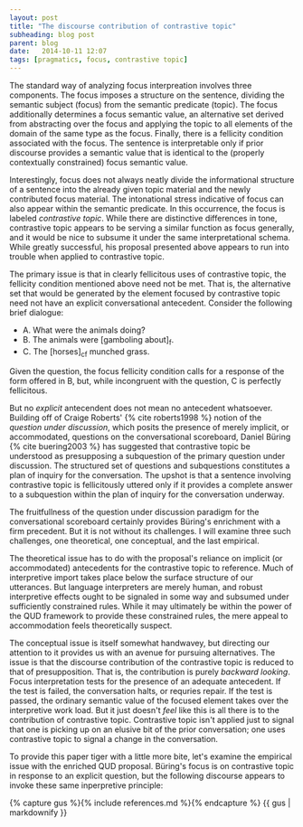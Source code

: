```yaml
---
layout: post
title: "The discourse contribution of contrastive topic"
subheading: blog post
parent: blog
date:   2014-10-11 12:07
tags: [pragmatics, focus, contrastive topic]
---
```


The standard way of analyzing focus interpreation involves three components.  The focus imposes a structure on the sentence, dividing the semantic subject (focus) from the semantic predicate (topic).  The focus additionally determines a focus semantic value, an alternative set derived from abstracting over the focus and applying the topic to all elements of the domain of the same type as the focus.  Finally, there is a fellicity condition associated with the focus.  The sentence is interpretable only if prior discourse provides a semantic value that is identical to the (properly contextually constrained) focus semantic value.

Interestingly, focus does not always neatly divide the informational structure of a sentence into the already given topic material and the newly contributed focus material. The intonational stress indicative of focus can also appear within the semantic predicate.  In this occurrence, the focus is labeled _contrastive topic_. While there are distinctive differences in tone, contrastive topic appears to be serving a similar function as focus generally, and it would be nice to subsume it under the same interpretational schema. While greatly successful, his proposal presented above appears to run into trouble when applied to contrastive topic.

The primary issue is that in clearly fellicitous uses of contrastive topic, the fellicity condition mentioned above need not be met.  That is, the alternative set that would be generated by the element focused by contrastive topic need not have an explicit conversational antecedent. Consider the following brief dialogue:

+ A. What were the animals doing?
+ B. The animals were [gamboling about]<sub>f</sub>.
+ C. The [horses]<sub>cf</sub> munched grass.

Given the question, the focus fellicity condition calls for a response of the form offered in B, but, while incongruent with the question, C is perfectly fellicitous.

But no _explicit_ antecendent does not mean no antecedent whatsoever. Building off of Craige Roberts' {% cite roberts1998 %} notion of the _question under discussion_, which posits the presence of merely implicit, or accommodated, questions on the conversational scoreboard, Daniel B&#252;ring {% cite buering2003 %} has suggested that contrastive topic be understood as presupposing a subquestion of the primary question under discussion.  The structured set of questions and subquestions constitutes a plan of inquiry for the conversation.  The upshot is that a sentence involving contrastive topic is fellicitously uttered only if it provides a complete answer to a subquestion within the plan of inquiry for the conversation underway.

The fruitfullness of the question under discussion paradigm for the conversational scoreboard certainly provides B&#252;ring's enrichment with a firm precedent.  But it is not without its challenges.  I will examine three such challenges, one theoretical, one conceptual, and the last empirical.

The theoretical issue has to do with the proposal's reliance on implicit (or accommodated) antecedents for the contrastive topic to reference.  Much of interpretive import takes place below the surface structure of our utterances.  But language interpreters are merely human, and robust interpretive effects ought to be signaled in some way and subsumed under sufficiently constrained rules.  While it may ultimately be within the power of the QUD framework to provide these constrained rules, the mere appeal to accommodation feels theoretically suspect.

The conceptual issue is itself somewhat handwavey, but directing our attention to it provides us with an avenue for pursuing alternatives. The issue is that the discourse contribution of the contrastive topic is reduced to that of presupposition.  That is, the contribution is purely _backward looking_.  Focus interpretation tests for the presence of an adequate antecedent.  If the test is failed, the conversation halts, or requries repair. If the test is passed, the ordinary semantic value of the focused element takes over the interpretive work load. But it just doesn't _feel_ like this is all there is to the contribution of contrastive topic.  Contrastive topic isn't applied just to signal that one is picking up on an elusive bit of the prior conversation; one uses contrastive topic to signal a change in the conversation.

To provide this paper tiger with a little more bite, let's examine the empirical issue with the enriched QUD proposal.  B&#252;ring's focus is on contrastive topic in response to an explicit question, but the following discourse appears to invoke these same inperpretive principle:



{% capture gus %}{% include references.md %}{% endcapture %}
{{ gus | markdownify }}